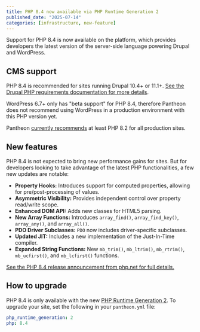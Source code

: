 ```yaml
---
title: PHP 8.4 now available via PHP Runtime Generation 2
published_date: "2025-07-14"
categories: [infrastructure, new-feature]
---
```


Support for PHP 8.4 is now available on the platform, which provides developers the latest version of the server-side language powering Drupal and WordPress.

## CMS support

PHP 8.4 is recommended for sites running Drupal 10.4+ or 11.1+. [See the Drupal PHP requirements documentation for more details](https://www.drupal.org/docs/getting-started/system-requirements/php-requirements). 

WordPress 6.7+ only has "beta support" for PHP 8.4, therefore Pantheon does not recommend using WordPress in a production environment with this PHP version yet.

Pantheon [currently recommends](/guides/php#supported-php-versions) at least PHP 8.2 for all production sites.

## New features

PHP 8.4 is not expected to bring new performance gains for sites. But for developers looking to take advantage of the latest PHP functionalities, a few new updates are notable:

* **Property Hooks:** Introduces support for computed properties, allowing for pre/post-processing of values.
* **Asymmetric Visibility:** Provides independent control over property read/write scope.
* **Enhanced DOM API:** Adds new classes for HTML5 parsing.
* **New Array Functions:** Introduces `array_find()`, `array_find_key()`, `array_any()`, and `array_all()`.
* **PDO Driver Subclasses:** `PDO` now includes driver-specific subclasses.
* **Updated JIT:** Includes a new implementation of the Just-In-Time compiler.
* **Expanded String Functions:** New `mb_trim()`, `mb_ltrim()`, `mb_rtrim()`, `mb_ucfirst()`, and `mb_lcfirst()` functions.

[See the PHP 8.4 release announcement from php.net for full details.](https://www.php.net/releases/8.4/en.php)

## How to upgrade

PHP 8.4 is only available with the new [PHP Runtime Generation 2](/php-runtime-generation-2). To upgrade your site, set the following in your `pantheon.yml` file:

   ```yaml:title=pantheon.yml
   php_runtime_generation: 2
   php: 8.4 
   ```